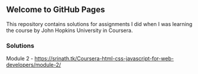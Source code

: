 ## Welcome to GitHub Pages

This repository contains solutions for assignments I did when I was learning the course by John Hopkins University in Coursera.

### Solutions

Module 2 - https://srinath.tk/Coursera-html-css-javascript-for-web-developers/module-2/

